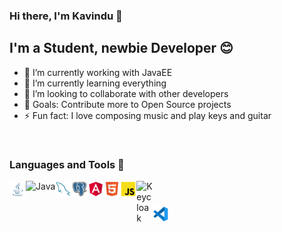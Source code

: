 ### Hi there, I'm Kavindu 👋

## I'm a Student, newbie Developer 😊
- 🔭 I’m currently working with JavaEE
- 🌱 I’m currently learning everything
- 👯 I’m looking to collaborate with other developers
- 🏹 Goals: Contribute more to Open Source projects
- ⚡ Fun fact: I love composing music and play keys and guitar

<br />

### Languages and Tools 🧰
<img align="left" alt="Java" width="26px" src="https://raw.githubusercontent.com/vscode-icons/vscode-icons/1120bad531c928642d2ee49942be079a9fb0519b/icons/file_type_java.svg" />
<img align="left" alt="Java" height="26px" src="https://adoptopenjdk.net/dist/assets/adopt_logo_blue.svg" link="https://adoptopenjdk.net/index.html" />
<img align="left" alt="MySQL" width="26px" src="https://raw.githubusercontent.com/vscode-icons/vscode-icons/1120bad531c928642d2ee49942be079a9fb0519b/icons/file_type_mysql.svg" />
<img align="left" alt="Postgres" width="26px" src="https://raw.githubusercontent.com/vscode-icons/vscode-icons/1120bad531c928642d2ee49942be079a9fb0519b/icons/file_type_pgsql.svg" />
<img align="left" alt="Angular" width="26px" src="https://raw.githubusercontent.com/vscode-icons/vscode-icons/1120bad531c928642d2ee49942be079a9fb0519b/icons/file_type_angular.svg" />
<img align="left" alt="HTML" width="26px" src="https://raw.githubusercontent.com/vscode-icons/vscode-icons/1120bad531c928642d2ee49942be079a9fb0519b/icons/file_type_html.svg" />
<img align="left" alt="JavaScript" width="26px" src="https://raw.githubusercontent.com/vscode-icons/vscode-icons/1120bad531c928642d2ee49942be079a9fb0519b/icons/file_type_js_official.svg" />
<img align="left" alt="Keycloak" width="26px" src="https://design.jboss.org/keycloak/logo/images/keycloak_icon_128px.svg" />

<br />

###
<img align="left" alt="VS Code" width="26px" src="https://raw.githubusercontent.com/vscode-icons/vscode-icons/1120bad531c928642d2ee49942be079a9fb0519b/icons/file_type_vscode.svg" />

